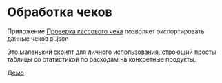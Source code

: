 # Обработка чеков

Приложение [Проверка касcового чека](https://play.google.com/store/apps/details?id=ru.fns.billchecker) позволяет экспортировать данные чеков в .json

Это маленький скрипт для личного использования, строющий просты таблицы со статистикой по расходам на конкретные продукты.  

[Демо](https://ipfs.infura.io/ipfs/QmYKjMS6GRzh9fKJSnvXekt4G7VkZ1VqwwcjG5AZ3HMFBu/) 